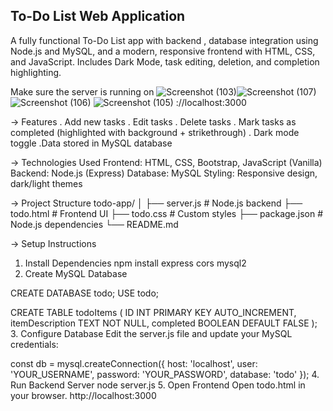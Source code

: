 ## To-Do List Web Application ##
A fully functional To-Do List app with backend , database integration using Node.js and MySQL, and a modern, responsive frontend with HTML, CSS, and JavaScript. Includes Dark Mode, task editing, deletion, and completion highlighting.



Make sure the server is running on ![Screenshot (103)](https://github.com/user-attachments/assets/48978966-be71-4b83-81e1-07dfd10ec7ef)![Screenshot (107)](https://github.com/user-attachments/assets/cb3dd98d-9ae4-412c-bc13-b1efedef6ed3)
![Screenshot (106)](https://github.com/user-attachments/assets/56fbb8dd-d63b-4125-b5d3-af2d12323911)
![Screenshot (105)](https://github.com/user-attachments/assets/46473d37-f9f3-4e1f-a272-0f5d215f76b7)
://localhost:3000

-> Features
. Add new tasks
. Edit tasks
. Delete tasks
. Mark tasks as completed (highlighted with background + strikethrough)
. Dark mode toggle
.Data stored in MySQL database

-> Technologies Used
Frontend: HTML, CSS, Bootstrap, JavaScript (Vanilla)
Backend: Node.js (Express)
Database: MySQL
Styling: Responsive design, dark/light themes

-> Project Structure
todo-app/
│
├── server.js          # Node.js backend
├── todo.html          # Frontend UI
├── todo.css           # Custom styles
├── package.json       # Node.js dependencies
└── README.md

-> Setup Instructions

1.  Install Dependencies
 npm install express cors mysql2
2.  Create MySQL Database

CREATE DATABASE todo;
USE todo;

CREATE TABLE todoItems (
  ID INT PRIMARY KEY AUTO_INCREMENT,
  itemDescription TEXT NOT NULL,
  completed BOOLEAN DEFAULT FALSE
);
3. Configure Database
Edit the server.js file and update your MySQL credentials:

const db = mysql.createConnection({
  host: 'localhost',
  user: 'YOUR_USERNAME',
  password: 'YOUR_PASSWORD',
  database: 'todo'
});
4. Run Backend Server
 node server.js
5.  Open Frontend
Open todo.html in your browser. http://localhost:3000
